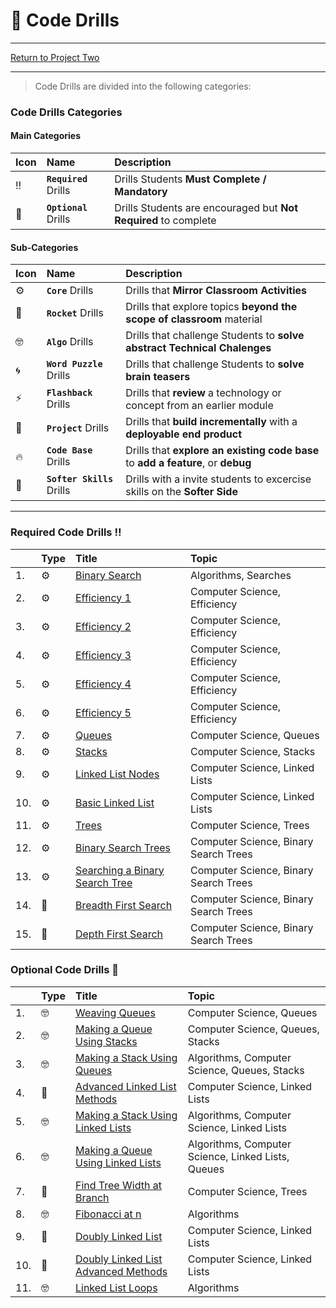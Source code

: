 # :dart: Code Drills

<hr> 

[Return to Project Two](../../../README.md#project-two)

<hr>

> Code Drills are divided into the following categories: 

### Code Drills Categories

#### **Main Categories**

| Icon | Name | Description |
|:--|:--|:--|
| :bangbang:  | **`Required`** Drills  | Drills Students **Must Complete / Mandatory** |
| :diamond_shape_with_a_dot_inside:  | **`Optional`** Drills  | Drills Students are encouraged but **Not Required** to complete |

#### **Sub-Categories**

| Icon | Name | Description |
|:--|:--|:--|
| :gear:  | **`Core`** Drills  | Drills that **Mirror Classroom Activities**|
| :rocket:  | **`Rocket`** Drills  | Drills that explore topics **beyond the scope of classroom** material  |
| :nerd_face: | **`Algo`** Drills  | Drills that challenge Students to **solve abstract Technical Chalenges** |
| :cyclone: | **`Word Puzzle`** Drills  | Drills that challenge Students to **solve brain teasers**  |
|  :zap: | **`Flashback`** Drills  | Drills that **review** a technology or concept from an earlier module  |
| :triangular_flag_on_post: | **`Project`** Drills  | Drills that **build incrementally** with a **deployable end product** |
| :fire:  | **`Code Base`** Drills  | Drills that **explore an existing code base** to **add a feature**, or **debug** |
| :radio_button: | **`Softer Skills`** Drills  | Drills with a invite students to excercise skills on the **Softer Side** |

<hr> 

### Required Code Drills :bangbang:
|&nbsp;| Type | Title | Topic |
|:-- | :-- | :--| :--|
| 1. | :gear: | [Binary Search](./00-required-code-drills/01-core-binary-search) | Algorithms, Searches |
| 2. | :gear: | [Efficiency 1](./00-required-code-drills/02-core-efficiency-1) | Computer Science, Efficiency |
| 3. | :gear: | [Efficiency 2](./00-required-code-drills/03-core-efficiency-2) | Computer Science, Efficiency |
| 4. | :gear: | [Efficiency 3](./00-required-code-drills/04-core-efficiency-3) | Computer Science, Efficiency |
| 5. | :gear: | [Efficiency 4](./00-required-code-drills/05-core-efficiency-4) | Computer Science, Efficiency |
| 6. | :gear: | [Efficiency 5](./00-required-code-drills/06-core-efficiency-5) | Computer Science, Efficiency |
| 7. | :gear: | [Queues](./00-required-code-drills/07-core-queues) | Computer Science, Queues |
| 8. | :gear: | [Stacks](./00-required-code-drills/08-core-stacks) | Computer Science, Stacks |
| 9. | :gear: | [Linked List Nodes](./00-required-code-drills/09-core-linked-list-nodes) | Computer Science, Linked Lists |
| 10. | :gear: | [Basic Linked List](./00-required-code-drills/10-core-basic-linked-list) | Computer Science, Linked Lists |
| 11. | :gear: | [Trees](./00-required-code-drills/11-core-trees) |  Computer Science, Trees |
| 12. | :gear: | [Binary Search Trees](./00-required-code-drills/12-core-binary-search-trees) | Computer Science, Binary Search Trees |
| 13. | :gear: | [Searching a Binary Search Tree](./00-required-code-drills/13-core-binary-search-tree-search) | Computer Science, Binary Search Trees |
| 14. | :rocket: | [Breadth First Search](./00-required-code-drills/14-rock-breadth-first-search) | Computer Science, Binary Search Trees |
| 15. | :rocket: | [Depth First Search](./00-required-code-drills/15-rock-depth-first-search) | Computer Science, Binary Search Trees |

### Optional Code Drills :diamond_shape_with_a_dot_inside:
|&nbsp;| Type | Title | Topic |
|:-- | :-- | :--| :--|
| 1. | :nerd_face: | [Weaving Queues](./01-optional-code-drills/01-algo-weaving-queues) | Computer Science, Queues |
| 2. | :nerd_face: | [Making a Queue Using Stacks](./01-optional-code-drills/02-algo-queues-using-stacks) | Computer Science, Queues, Stacks |
| 3. | :nerd_face: | [Making a Stack Using Queues](./01-optional-code-drills/03-algo-stacks-using-queues) | Algorithms, Computer Science, Queues, Stacks |
| 4. | :rocket: | [Advanced Linked List Methods](./01-optional-code-drills/04-rock-advanced-linked-list) | Computer Science, Linked Lists |
| 5. | :nerd_face: | [Making a Stack Using Linked Lists](./01-optional-code-drills/05-algo-stacks-using-linked-list) | Algorithms, Computer Science, Linked Lists |
| 6. | :nerd_face: | [Making a Queue Using Linked Lists](./01-optional-code-drills/06-algo-queues-using-linked-list) |  Algorithms, Computer Science, Linked Lists, Queues |
| 7. | :rocket: | [Find Tree Width at Branch](./01-optional-code-drills/07-rock-branch-width) | Computer Science, Trees |
| 8. | :nerd_face: | [Fibonacci at n](./01-optional-code-drills/08-algo-fibonacci) |  Algorithms |
| 9. | :rocket: | [Doubly Linked List](./01-optional-code-drills/09-rock-doubly-linked-list) | Computer Science, Linked Lists |
| 10. | :rocket: | [Doubly Linked List Advanced Methods](./01-optional-code-drills/10-rock-doubly-linked-list-2) | Computer Science, Linked Lists |
| 11. | :nerd_face: | [Linked List Loops](./01-optional-code-drills/11-algo-linked-list-loops) | Algorithms |